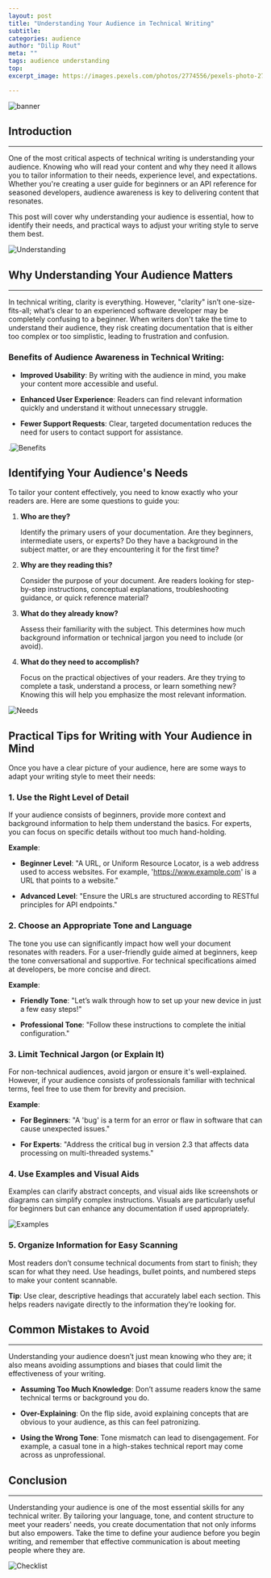 ```yaml
---
layout: post
title: "Understanding Your Audience in Technical Writing"
subtitle: 
categories: audience
author: "Dilip Rout"
meta: ""
tags: audience understanding
top: 
excerpt_image: https://images.pexels.com/photos/2774556/pexels-photo-2774556.jpeg?auto=compress&cs=tinysrgb&w=600

---
```

![banner](https://images.pexels.com/photos/2774556/pexels-photo-2774556.jpeg?auto=compress&cs=tinysrgb&w=600)

## Introduction
------------

One of the most critical aspects of technical writing is understanding your audience. Knowing who will read your content and why they need it allows you to tailor information to their needs, experience level, and expectations. Whether you're creating a user guide for beginners or an API reference for seasoned developers, audience awareness is key to delivering content that resonates.

This post will cover why understanding your audience is essential, how to identify their needs, and practical ways to adjust your writing style to serve them best.

![Understanding](/assets/images/b2-audience/1.png)

## Why Understanding Your Audience Matters
---------------------------------------

In technical writing, clarity is everything. However, "clarity" isn’t one-size-fits-all; what’s clear to an experienced software developer may be completely confusing to a beginner. When writers don't take the time to understand their audience, they risk creating documentation that is either too complex or too simplistic, leading to frustration and confusion.

### Benefits of Audience Awareness in Technical Writing:

*   **Improved Usability**: By writing with the audience in mind, you make your content more accessible and useful.
    
*   **Enhanced User Experience**: Readers can find relevant information quickly and understand it without unnecessary struggle.
    
*   **Fewer Support Requests**: Clear, targeted documentation reduces the need for users to contact support for assistance.
    

.![Benefits](/assets/images/b2-audience/2.png)

## Identifying Your Audience's Needs

To tailor your content effectively, you need to know exactly who your readers are. Here are some questions to guide you:

1.  **Who are they?**
    
    Identify the primary users of your documentation. Are they beginners, intermediate users, or experts? Do they have a background in the subject matter, or are they encountering it for the first time?
    
2.  **Why are they reading this?**
    
    Consider the purpose of your document. Are readers looking for step-by-step instructions, conceptual explanations, troubleshooting guidance, or quick reference material?
    
3.  **What do they already know?**
    
    Assess their familiarity with the subject. This determines how much background information or technical jargon you need to include (or avoid).
    
4.  **What do they need to accomplish?**
    
    Focus on the practical objectives of your readers. Are they trying to complete a task, understand a process, or learn something new? Knowing this will help you emphasize the most relevant information.
    

![Needs](/assets/images/b2-audience/3.png)

## Practical Tips for Writing with Your Audience in Mind

Once you have a clear picture of your audience, here are some ways to adapt your writing style to meet their needs:

### 1\. Use the Right Level of Detail

If your audience consists of beginners, provide more context and background information to help them understand the basics. For experts, you can focus on specific details without too much hand-holding.

**Example**:

*   **Beginner Level**: "A URL, or Uniform Resource Locator, is a web address used to access websites. For example, 'https://www.example.com' is a URL that points to a website."
    
*   **Advanced Level**: "Ensure the URLs are structured according to RESTful principles for API endpoints."
    

### 2\. Choose an Appropriate Tone and Language

The tone you use can significantly impact how well your document resonates with readers. For a user-friendly guide aimed at beginners, keep the tone conversational and supportive. For technical specifications aimed at developers, be more concise and direct.

**Example**:

*   **Friendly Tone**: "Let’s walk through how to set up your new device in just a few easy steps!"
    
*   **Professional Tone**: "Follow these instructions to complete the initial configuration."
    

### 3\. Limit Technical Jargon (or Explain It)

For non-technical audiences, avoid jargon or ensure it's well-explained. However, if your audience consists of professionals familiar with technical terms, feel free to use them for brevity and precision.

**Example**:

*   **For Beginners**: "A 'bug' is a term for an error or flaw in software that can cause unexpected issues."
    
*   **For Experts**: "Address the critical bug in version 2.3 that affects data processing on multi-threaded systems."
    

### 4\. Use Examples and Visual Aids

Examples can clarify abstract concepts, and visual aids like screenshots or diagrams can simplify complex instructions. Visuals are particularly useful for beginners but can enhance any documentation if used appropriately.

![Examples](/assets/images/b2-audience/4.png)

### 5\. Organize Information for Easy Scanning

Most readers don’t consume technical documents from start to finish; they scan for what they need. Use headings, bullet points, and numbered steps to make your content scannable.

**Tip**: Use clear, descriptive headings that accurately label each section. This helps readers navigate directly to the information they’re looking for.

## Common Mistakes to Avoid
------------------------

Understanding your audience doesn’t just mean knowing who they are; it also means avoiding assumptions and biases that could limit the effectiveness of your writing.

*   **Assuming Too Much Knowledge**: Don’t assume readers know the same technical terms or background you do.
    
*   **Over-Explaining**: On the flip side, avoid explaining concepts that are obvious to your audience, as this can feel patronizing.
    
*   **Using the Wrong Tone**: Tone mismatch can lead to disengagement. For example, a casual tone in a high-stakes technical report may come across as unprofessional.
    

## Conclusion
----------

Understanding your audience is one of the most essential skills for any technical writer. By tailoring your language, tone, and content structure to meet your readers' needs, you create documentation that not only informs but also empowers. Take the time to define your audience before you begin writing, and remember that effective communication is about meeting people where they are.

![Checklist](/assets/images/b2-audience/5.png)